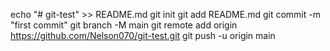 echo "# git-test" >> README.md
git init
git add README.md
git commit -m "first commit"
git branch -M main
git remote add origin https://github.com/Nelson070/git-test.git
git push -u origin main